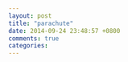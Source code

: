 ```yaml
---
layout: post
title: "parachute"
date: 2014-09-24 23:48:57 +0800
comments: true
categories: 
---
```

<div>
	<meta http-equiv="Content-Type" content="text/html; charset=utf-8">
	<title>Unity Web Player | Parachute</title>
	<script type='text/javascript' src='https://ssl-webplayer.unity3d.com/download_webplayer-3.x/3.0/uo/jquery.min.js'></script>
	<script type="text/javascript">
	<!--
	var unityObjectUrl = "http://webplayer.unity3d.com/download_webplayer-3.x/3.0/uo/UnityObject2.js";
	if (document.location.protocol == 'https:')
		unityObjectUrl = unityObjectUrl.replace("http://", "https://ssl-");
	document.write('<script type="text\/javascript" src="' + unityObjectUrl + '"><\/script>');
	-->
	</script>
	<script type="text/javascript">
	<!--
		var config = {
			width: 320, 
			height: 568,
			params: { enableDebugging:"0" }
			,baseDownloadUrl: "http://webplayer.unity3d.com/download_webplayer-3.x/"
		};
		var u = new UnityObject2(config);

		jQuery(function() {

			var $missingScreen = jQuery("#unityPlayer").find(".missing");
			var $brokenScreen = jQuery("#unityPlayer").find(".broken");
			$missingScreen.hide();
			$brokenScreen.hide();
			
			u.observeProgress(function (progress) {
				switch(progress.pluginStatus) {
					case "broken":
						$brokenScreen.find("a").click(function (e) {
							e.stopPropagation();
							e.preventDefault();
							u.installPlugin();
							return false;
						});
						$brokenScreen.show();
					break;
					case "missing":
						$missingScreen.find("a").click(function (e) {
							e.stopPropagation();
							e.preventDefault();
							u.installPlugin();
							return false;
						});
						$missingScreen.show();
					break;
					case "installed":
						$missingScreen.remove();
					break;
					case "first":
					break;
				}
			});
			u.initPlugin(jQuery("#unityPlayer")[0], "/unity/web_parachute.unity3d");
		});
	-->
	</script>
</div>
<div>
	<div class="content">
		<div id="unityPlayer">
			<div class="missing">
				<a href="http://unity3d.com/webplayer/" title="Unity Web Player. Install now!">
					<img alt="Unity Web Player. Install now!" src="http://webplayer.unity3d.com/installation/getunity.png" width="193" height="63" />
				</a>
			</div>
			<div class="broken">
				<a href="http://unity3d.com/webplayer/" title="Unity Web Player. Install now! Restart your browser after install.">
					<img alt="Unity Web Player. Install now! Restart your browser after install." src="http://webplayer.unity3d.com/installation/getunityrestart.png" width="193" height="63" />
				</a>
			</div>
		</div>
	</div>
</div>